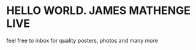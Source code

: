 <!doctype .html>
<html>
<title>
<h3>JM CYBER</h3>
</title>

<head>
<h1>HELLO WORLD. JAMES MATHENGE LIVE</h1>
</head>

<body>
<p>feel free to inbox for quality posters, photos and many more</p>


</body>

</html>